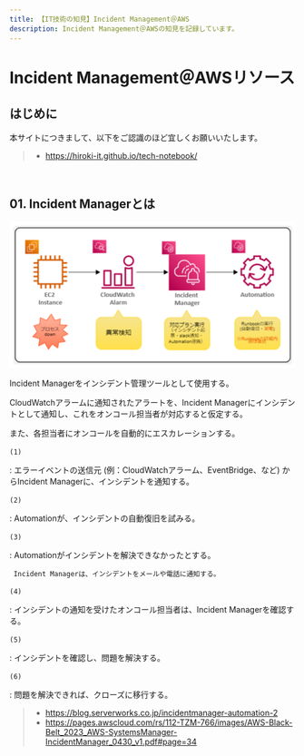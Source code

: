 ```yaml
---
title: 【IT技術の知見】Incident Management＠AWS
description: Incident Management＠AWSの知見を記録しています。
---
```


# Incident Management＠AWSリソース

## はじめに

本サイトにつきまして、以下をご認識のほど宜しくお願いいたします。

> - https://hiroki-it.github.io/tech-notebook/

<br>

## 01. Incident Managerとは

![aws_incident_manager.png](https://raw.githubusercontent.com/hiroki-it/tech-notebook-images/master/images/aws_incident_manager.png)

Incident Managerをインシデント管理ツールとして使用する。

CloudWatchアラームに通知されたアラートを、Incident Managerにインシデントとして通知し、これをオンコール担当者が対応すると仮定する。

また、各担当者にオンコールを自動的にエスカレーションする。

`(1)`

: エラーイベントの送信元 (例：CloudWatchアラーム、EventBridge、など) からIncident Managerに、インシデントを通知する。

`(2)`

: Automationが、インシデントの自動復旧を試みる。

`(3)`

: Automationがインシデントを解決できなかったとする。

     Incident Managerは、インシデントをメールや電話に通知する。

`(4)`

: インシデントの通知を受けたオンコール担当者は、Incident Managerを確認する。

`(5)`

: インシデントを確認し、問題を解決する。

`(6)`

: 問題を解決できれば、クローズに移行する。

> - https://blog.serverworks.co.jp/incidentmanager-automation-2
> - https://pages.awscloud.com/rs/112-TZM-766/images/AWS-Black-Belt_2023_AWS-SystemsManager-IncidentManager_0430_v1.pdf#page=34

<br>

